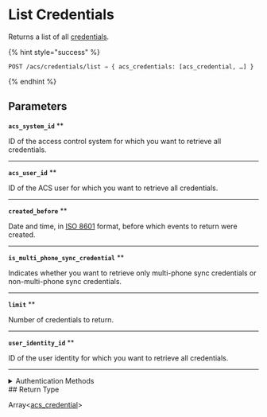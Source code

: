 # List Credentials

Returns a list of all [credentials](../../../capability-guides/access-systems/managing-credentials.md).

{% hint style="success" %}
```
POST /acs/credentials/list ⇒ { acs_credentials: [acs_credential, …] }
```
{% endhint %}

## Parameters

**`acs_system_id`** **


ID of the access control system for which you want to retrieve all credentials.

---

**`acs_user_id`** **


ID of the ACS user for which you want to retrieve all credentials.

---

**`created_before`** **


Date and time, in [ISO 8601](https://www.iso.org/iso-8601-date-and-time-format.html) format, before which events to return were created.

---

**`is_multi_phone_sync_credential`** **


Indicates whether you want to retrieve only multi-phone sync credentials or non-multi-phone sync credentials.

---

**`limit`** **


Number of credentials to return.

---

**`user_identity_id`** **


ID of the user identity for which you want to retrieve all credentials.

---


<details>

<summary>Authentication Methods</summary>

- API key
- Client session token
- Personal access token
  <br>Must also include the `seam-workspace` header in the request.
</details>
## Return Type

Array<[acs\_credential](./)>

